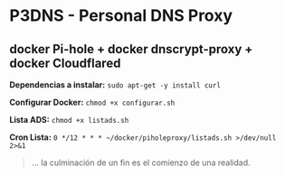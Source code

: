# P3DNS - Personal DNS Proxy

## docker Pi-hole + docker dnscrypt-proxy + docker Cloudflared

**Dependencias a instalar:** ``sudo apt-get -y install curl``

**Configurar Docker:** ``chmod +x configurar.sh``

**Lista ADS:** ``chmod +x listads.sh``

**Cron Lista:** ``0 */12 * * * ~/docker/piholeproxy/listads.sh >/dev/null 2>&1``

> ... la culminación de un fin es el comienzo de una realidad.
